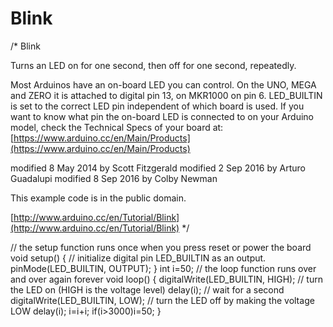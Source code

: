 # Blink

/* Blink

Turns an LED on for one second, then off for one second, repeatedly.

Most Arduinos have an on-board LED you can control. On the UNO, MEGA and ZERO
it is attached to digital pin 13, on MKR1000 on pin 6. LED_BUILTIN is set to
the correct LED pin independent of which board is used.
If you want to know what pin the on-board LED is connected to on your Arduino
model, check the Technical Specs of your board at:
[https://www.arduino.cc/en/Main/Products](https://www.arduino.cc/en/Main/Products)

modified 8 May 2014
by Scott Fitzgerald
modified 2 Sep 2016
by Arturo Guadalupi
modified 8 Sep 2016
by Colby Newman

This example code is in the public domain.

[http://www.arduino.cc/en/Tutorial/Blink](http://www.arduino.cc/en/Tutorial/Blink)
*/

// the setup function runs once when you press reset or power the board
void setup() {
// initialize digital pin LED_BUILTIN as an output.
pinMode(LED_BUILTIN, OUTPUT);
}
int i=50;
// the loop function runs over and over again forever
void loop() {
digitalWrite(LED_BUILTIN, HIGH);   // turn the LED on (HIGH is the voltage level)
delay(i);                       // wait for a second
digitalWrite(LED_BUILTIN, LOW);    // turn the LED off by making the voltage LOW
delay(i);
i=i+i;
if(i>3000)i=50;
}
